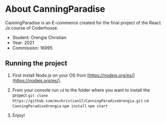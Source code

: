 # About CanningParadise

CanningParadise is an E-commerce created for the final project of the React Js course of Coderhouse.

  - Student: Orengia Christian
  - Year: 2021
  - Commission: 16995

## Running the project

  1. First install Node.js on your OS from [https://nodejs.org/es/](https://nodejs.org/es/).
  2. From your console run
    ```
    cd
    ``` to the folder where you want to install the project
    ```
    git clone https://github.com/mxchristian17/CanningParadiseOrengia.git
    ```
    ```
    cd CanningParadiseOrengia
    ```
    ```
    npm install
    ```
    ```
    npm start
    ```
    
  3. Enjoy!
